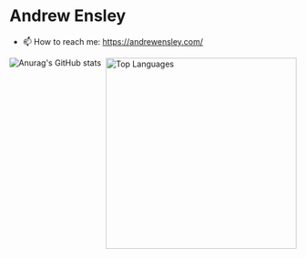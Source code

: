 # Andrew Ensley

- 📫 How to reach me: https://andrewensley.com/

<img align="right" alt="Top Languages" width="335" src="https://github-readme-stats.vercel.app/api/top-langs/?username=aensley&hide=php&layout=compact"> 

![Anurag's GitHub stats](https://github-readme-stats.vercel.app/api?username=aensley&count_private=true&show_icons=true&theme=tokyonight)
